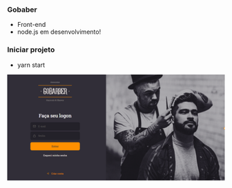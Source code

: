 ### Gobaber 
- Front-end
- node.js em desenvolvimento!

### Iniciar projeto
- yarn start

<p align="center">
   <img src="01.PNG" >
</p>



